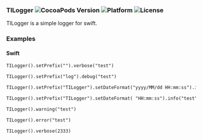 ### TILogger ![CocoaPods Version](https://img.shields.io/cocoapods/v/TILogger.svg?style=flat) ![Platform](https://img.shields.io/cocoapods/p/TILogger.svg?style=flat) ![License](https://img.shields.io/cocoapods/l/TILogger.svg?style=flat)

TILogger is a simple logger for swift.

### Examples

#### Swift

```html
TILogger().setPrefix("").verbose("test")

TILogger().setPrefix("log").debug("test")

TILogger().setPrefix("TILogger").setDateFormat("yyyy/MM/dd HH:mm:ss").info("test")

TILogger().setPrefix("TILogger").setDateFormat( "HH:mm:ss").info("test")

TILogger().warning("test")

TILogger().error("test")

TILogger().verbose(2333)
```
